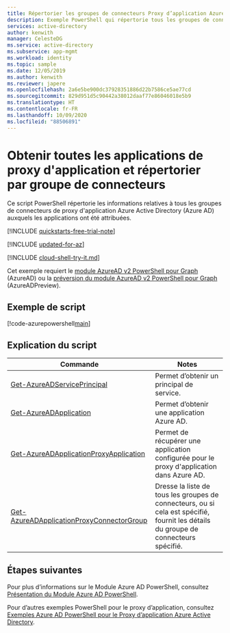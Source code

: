 ```yaml
---
title: Répertorier les groupes de connecteurs Proxy d’application Azure AD pour les applications
description: Exemple PowerShell qui répertorie tous les groupes de connecteurs de proxy d'application Azure Active Directory (Azure AD) auxquels les applications ont été attribuées.
services: active-directory
author: kenwith
manager: CelesteDG
ms.service: active-directory
ms.subservice: app-mgmt
ms.workload: identity
ms.topic: sample
ms.date: 12/05/2019
ms.author: kenwith
ms.reviewer: japere
ms.openlocfilehash: 2a6e5be900dc37928351886d22b7586ce5ae77cd
ms.sourcegitcommit: 829d951d5c90442a38012daaf77e86046018e5b9
ms.translationtype: HT
ms.contentlocale: fr-FR
ms.lasthandoff: 10/09/2020
ms.locfileid: "88506891"
---
```

# <a name="get-all-application-proxy-apps-and-list-by-connector-group"></a>Obtenir toutes les applications de proxy d'application et répertorier par groupe de connecteurs

Ce script PowerShell répertorie les informations relatives à tous les groupes de connecteurs de proxy d'application Azure Active Directory (Azure AD) auxquels les applications ont été attribuées.

[!INCLUDE [quickstarts-free-trial-note](../../../../includes/quickstarts-free-trial-note.md)]

[!INCLUDE [updated-for-az](../../../../includes/updated-for-az.md)]

[!INCLUDE [cloud-shell-try-it.md](../../../../includes/cloud-shell-try-it.md)]

Cet exemple requiert le [module AzureAD v2 PowerShell pour Graph](https://docs.microsoft.com/powershell/azure/active-directory/install-adv2?view=azureadps-2.0) (AzureAD) ou la [préversion du module AzureAD v2 PowerShell pour Graph](https://docs.microsoft.com/powershell/azure/active-directory/install-adv2?view=azureadps-2.0-preview) (AzureADPreview).

## <a name="sample-script"></a>Exemple de script

[!code-azurepowershell[main](~/powershell_scripts/application-proxy/get-all-appproxy-apps-by-connectorgroup.ps1 "Get all Application Proxy Connector groups with the assigned applications")]

## <a name="script-explanation"></a>Explication du script

| Commande | Notes |
|---|---|
|[Get-AzureADServicePrincipal](https://docs.microsoft.com/powershell/module/azuread/get-azureadserviceprincipal?view=azureadps-2.0) | Permet d’obtenir un principal de service. |
|[Get-AzureADApplication](https://docs.microsoft.com/powershell/module/azuread/get-azureadapplication?view=azureadps-2.0) | Permet d’obtenir une application Azure AD. |
|[Get-AzureADApplicationProxyApplication](https://docs.microsoft.com/powershell/module/azuread/get-azureadapplicationproxyapplication?view=azureadps-2.0) | Permet de récupérer une application configurée pour le proxy d'application dans Azure AD. |
| [Get-AzureADApplicationProxyConnectorGroup](https://docs.microsoft.com/powershell/module/azuread/get-azureadapplicationproxyconnectorgroup?view=azureadps-2.0) | Dresse la liste de tous les groupes de connecteurs, ou si cela est spécifié, fournit les détails du groupe de connecteurs spécifié. |


## <a name="next-steps"></a>Étapes suivantes

Pour plus d’informations sur le Module Azure AD PowerShell, consultez [Présentation du Module Azure AD PowerShell](https://docs.microsoft.com/powershell/azure/active-directory/overview?view=azureadps-2.0).

Pour d’autres exemples PowerShell pour le proxy d’application, consultez [Exemples Azure AD PowerShell pour le Proxy d’application Azure Active Directory](../application-proxy-powershell-samples.md).
